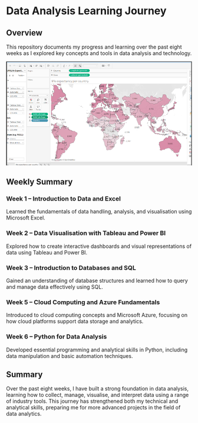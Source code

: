 # Data Analysis Learning Journey

## Overview
This repository documents my progress and learning over the past eight weeks as I explored key concepts and tools in data analysis and technology.

![Overview Screenshot](images/image9.png)

## Weekly Summary

### Week 1 – Introduction to Data and Excel
Learned the fundamentals of data handling, analysis, and visualisation using Microsoft Excel.

### Week 2 – Data Visualisation with Tableau and Power BI
Explored how to create interactive dashboards and visual representations of data using Tableau and Power BI.

### Week 3 – Introduction to Databases and SQL
Gained an understanding of database structures and learned how to query and manage data effectively using SQL.

### Week 5 – Cloud Computing and Azure Fundamentals
Introduced to cloud computing concepts and Microsoft Azure, focusing on how cloud platforms support data storage and analytics.

### Week 6 – Python for Data Analysis
Developed essential programming and analytical skills in Python, including data manipulation and basic automation techniques.

## Summary
Over the past eight weeks, I have built a strong foundation in data analysis, learning how to collect, manage, visualise, and interpret data using a range of industry tools. This journey has strengthened both my technical and analytical skills, preparing me for more advanced projects in the field of data analytics.

